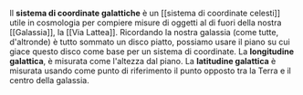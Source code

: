 Il **sistema di coordinate galattiche** è un [[sistema di coordinate celesti]] utile in cosmologia per compiere misure di oggetti al di fuori della nostra [[Galassia]], la [[Via Lattea]]. Ricordando la nostra galassia (come tutte, d'altronde) è tutto sommato un disco piatto, possiamo usare il piano su cui giace questo disco come base per un sistema di coordinate. La **longitudine galattica**, è misurata come l'altezza dal piano. La **latitudine galattica** è misurata usando come punto di riferimento il punto opposto tra la Terra e il centro della galassia.